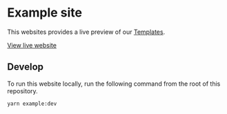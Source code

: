 # Example site

This websites provides a live preview of our [Templates](https://design-system.agriculture.gov.au/patterns).

[View live website](https://design-system.agriculture.gov.au/example-site)

## Develop

To run this website locally, run the following command from the root of this repository.

```sh
yarn example:dev
```

